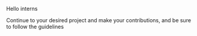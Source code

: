 Hello interns

Continue to your desired project and make your contributions, and be sure to follow the guidelines
